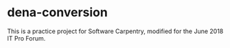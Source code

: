 # dena-conversion
This is a practice project for Software Carpentry, modified for the June 2018 IT Pro Forum.
